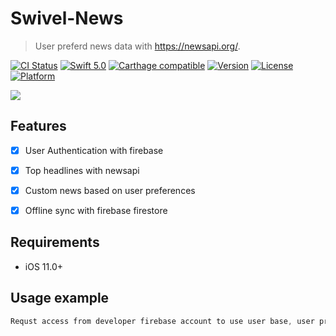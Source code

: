 # Swivel-News
> User preferd news data with https://newsapi.org/.

[![CI Status](http://img.shields.io/travis/keitaoouchi/IoniconsKit.svg?style=flat)](https://travis-ci.org/keitaoouchi/IoniconsKit)
[![Swift 5.0](https://img.shields.io/badge/Swift-5.0-orange.svg?style=flat)](https://swift.org/)
[![Carthage compatible](https://img.shields.io/badge/Carthage-compatible-4BC51D.svg?style=flat)](https://github.com/Carthage/Carthage)
[![Version](https://img.shields.io/cocoapods/v/IoniconsKit.svg?style=flat)](http://cocoapods.org/pods/IoniconsKit)
[![License](https://img.shields.io/cocoapods/l/IoniconsKit.svg?style=flat)](http://cocoapods.org/pods/IoniconsKit)
[![Platform](https://img.shields.io/cocoapods/p/IoniconsKit.svg?style=flat)](http://cocoapods.org/pods/IoniconsKit)



![](header.png)

## Features

- [x] User Authentication with firebase
- [x] Top headlines with newsapi
- [x] Custom news based on user preferences
- [x] Offline sync with firebase firestore 


## Requirements

- iOS 11.0+



## Usage example

```swift
Requst access from developer firebase account to use user base, user preferance and . saved news 

```


